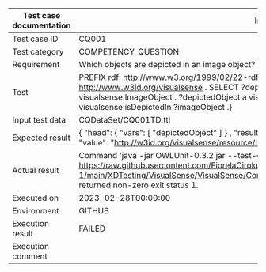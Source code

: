 | Test case documentation |                                                                                                                                             Information                                                                                                                                              |
| ----------------------- | ---------------------------------------------------------------------------------------------------------------------------------------------------------------------------------------------------------------------------------------------------------------------------------------------------- |
| Test case ID            | CQ001                                                                                                                                                                                                                                                                                                |
| Test category           | COMPETENCY_QUESTION                                                                                                                                                                                                                                                                                  |
| Requirement             | Which objects are depicted in an image object?                                                                                                                                                                                                                                                       |
| Test                    | PREFIX rdf: <http://www.w3.org/1999/02/22-rdf-syntax-ns#> . PREFIX visualsense: <http://www.w3id.org/visualsense> . SELECT ?depictedObject  WHERE { ?imageObject a visualsense:ImageObject . ?depictedObject a visualsense:DepictedObject . ?depictedObject visualsense:isDepictedIn ?imageObject .} |
| Input test data         | CQDataSet/CQ001TD.ttl                                                                                                                                                                                                                                                                                |
| Expected result         | {  \"head\": {  \"vars\": [  \"depictedObject\" ] } ,  \"results\": {  \"bindings\": [ {  \"depictedObject\": {  \"type\":  \"uri\" ,  \"value\":  \"http://w3id.org/visualsense/resource/ImageObject/image_object_2384656\" } } ] } }                                                               |
| Actual result           | Command 'java -jar OWLUnit-0.3.2.jar --test-case https://raw.githubusercontent.com/FiorelaCiroku/visualsense-1/main/XDTesting/VisualSense/VisualSense/CompetencyQuestionVerificationTest/CQTestCase/CQ001.ttl' returned non-zero exit status 1.                                                      |
| Executed on             | 2023-02-28T00:00:00                                                                                                                                                                                                                                                                                  |
| Environment             | GITHUB                                                                                                                                                                                                                                                                                               |
| Execution result        | FAILED                                                                                                                                                                                                                                                                                               |
| Execution comment       |                                                                                                                                                                                                                                                                                                      |
